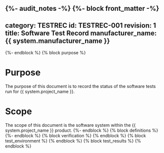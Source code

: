 {%- audit_notes -%}
{%- block front_matter -%}
---
category: TESTREC
id: TESTREC-001
revision: 1
title: Software Test Record
manufacturer_name: {{ system.manufacturer_name }}
---
{%- endblock %}
{% block purpose %}
# Purpose

The purpose of this document is to record the status of the software tests run for {{ system.project_name }}.

# Scope

The scope of this document is the software system within the {{ system.project_name }} product.
{%- endblock %}
{% block definitions %}
{%- endblock %}
{% block verification %}
{% endblock %}
{% block test_environment %}
{% endblock %}
{% block test_results %}
{% endblock %}
